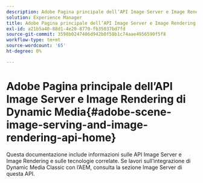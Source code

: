 ```yaml
---
description: Adobe Pagina principale dell’API Image Server e Image Rendering di Dynamic Media
solution: Experience Manager
title: Adobe Pagina principale dell’API Image Server e Image Rendering di Dynamic Media
exl-id: a21b5a40-88d1-4e20-8770-fb35037bd7fd
source-git-commit: 3598b0247406d942b0f58b1c74aae4956590f5f8
workflow-type: tm+mt
source-wordcount: '65'
ht-degree: 0%

---
```


# Adobe Pagina principale dell’API Image Server e Image Rendering di Dynamic Media{#adobe-scene-image-serving-and-image-rendering-api-home}

Questa documentazione include informazioni sulle API Image Server e Image Rendering e sulle tecnologie correlate. Se lavori sull’integrazione di Dynamic Media Classic con l’AEM, consulta la sezione Image Server di questa API.
